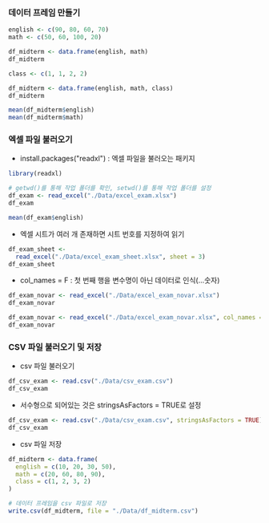 ### 데이터 프레임 만들기

```r
english <- c(90, 80, 60, 70)
math <- c(50, 60, 100, 20)

df_midterm <- data.frame(english, math)
df_midterm
```

```r
class <- c(1, 1, 2, 2)

df_midterm <- data.frame(english, math, class)
df_midterm

mean(df_midterm$english)
mean(df_midterm$math)
```

### 엑셀 파일 불러오기

-   install.packages("readxl") : 엑셀 파일을 불러오는 패키지

```r
library(readxl)

# getwd()를 통해 작업 폴더를 확인, setwd()를 통해 작업 폴더를 설정
df_exam <- read_excel("./Data/excel_exam.xlsx")
df_exam

mean(df_exam$english)
```

-   엑셀 시트가 여러 개 존재하면 시트 번호를 지정하여 읽기

```r
df_exam_sheet <-
  read_excel("./Data/excel_exam_sheet.xlsx", sheet = 3)
df_exam_sheet
```

-   col_names = F : 첫 번째 행을 변수명이 아닌 데이터로 인식(...숫자)

```r
df_exam_novar <- read_excel("./Data/excel_exam_novar.xlsx")
df_exam_novar

df_exam_novar <- read_excel("./Data/excel_exam_novar.xlsx", col_names = F)
df_exam_novar
```

### CSV 파일 불러오기 및 저장

-   csv 파일 불러오기

```r
df_csv_exam <- read.csv("./Data/csv_exam.csv")
df_csv_exam
```

-   서수형으로 되어있는 것은 stringsAsFactors = TRUE로 설정

```r
df_csv_exam <- read.csv("./Data/csv_exam.csv", stringsAsFactors = TRUE)
df_csv_exam
```

-   csv 파일 저장

```r
df_midterm <- data.frame(
  english = c(10, 20, 30, 50),
  math = c(20, 60, 80, 90),
  class = c(1, 2, 3, 2)
)

# 데이터 프레임을 csv 파일로 저장
write.csv(df_midterm, file = "./Data/df_midterm.csv")
```
